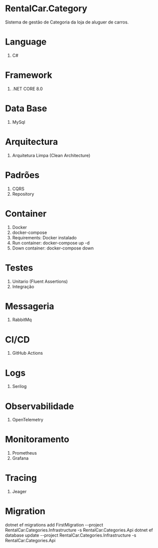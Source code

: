 # RentalCar.Category
Sistema de gestão de Categoria da loja de aluguer de carros.

# Language
1. C#

# Framework
1. .NET CORE 8.0

# Data Base
1. MySql

# Arquitectura
1. Arquitetura Limpa (Clean Architecture)

# Padrões
1. CQRS
2. Repository

# Container
1. Docker
2. docker-compose
3. Requirements: Docker instalado
4. Run container: docker-compose up -d
5. Down container: docker-compose down

# Testes
1. Unitario (Fluent Assertions)
2. Integração

# Messageria
1. RabbitMq

# CI/CD
1.  GitHub Actions

# Logs
1. Serilog

# Observabilidade
1. OpenTelemetry

# Monitoramento
1. Prometheus 
2. Grafana

# Tracing 
1. Jeager

# Migration
dotnet ef migrations add FirstMigration --project RentalCar.Categories.Infrastructure -s RentalCar.Categories.Api
dotnet ef database update --project RentalCar.Categories.Infrastructure -s RentalCar.Categories.Api
